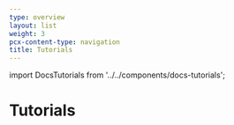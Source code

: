```yaml
---
type: overview
layout: list
weight: 3
pcx-content-type: navigation
title: Tutorials
---
```


import DocsTutorials from '../../components/docs-tutorials';

# Tutorials

<DocsTutorials />
